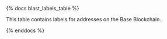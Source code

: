 {% docs blast_labels_table %}

This table contains labels for addresses on the Base Blockchain. 

{% enddocs %}